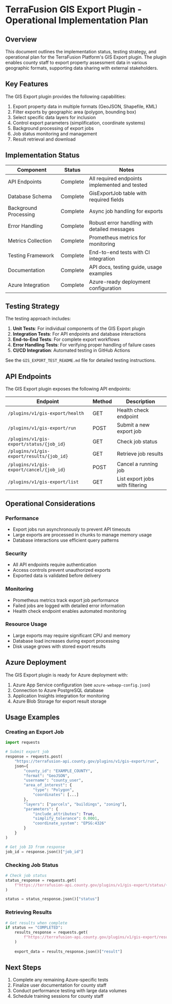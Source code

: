 # TerraFusion GIS Export Plugin - Operational Implementation Plan

## Overview

This document outlines the implementation status, testing strategy, and operational plan for the TerraFusion Platform's GIS Export plugin. The plugin enables county staff to export property assessment data in various geographic formats, supporting data sharing with external stakeholders.

## Key Features

The GIS Export plugin provides the following capabilities:

1. Export property data in multiple formats (GeoJSON, Shapefile, KML)
2. Filter exports by geographic area (polygon, bounding box)
3. Select specific data layers for inclusion
4. Control export parameters (simplification, coordinate systems)
5. Background processing of export jobs
6. Job status monitoring and management
7. Result retrieval and download

## Implementation Status

| Component | Status | Notes |
|-----------|--------|-------|
| API Endpoints | Complete | All required endpoints implemented and tested |
| Database Schema | Complete | GisExportJob table with required fields |
| Background Processing | Complete | Async job handling for exports |
| Error Handling | Complete | Robust error handling with detailed messages |
| Metrics Collection | Complete | Prometheus metrics for monitoring |
| Testing Framework | Complete | End-to-end tests with CI integration |
| Documentation | Complete | API docs, testing guide, usage examples |
| Azure Integration | Complete | Azure-ready deployment configuration |

## Testing Strategy

The testing approach includes:

1. **Unit Tests**: For individual components of the GIS Export plugin
2. **Integration Tests**: For API endpoints and database interactions
3. **End-to-End Tests**: For complete export workflows
4. **Error Handling Tests**: For verifying proper handling of failure cases
5. **CI/CD Integration**: Automated testing in GitHub Actions

See the `GIS_EXPORT_TEST_README.md` file for detailed testing instructions.

## API Endpoints

The GIS Export plugin exposes the following API endpoints:

| Endpoint | Method | Description |
|----------|--------|-------------|
| `/plugins/v1/gis-export/health` | GET | Health check endpoint |
| `/plugins/v1/gis-export/run` | POST | Submit a new export job |
| `/plugins/v1/gis-export/status/{job_id}` | GET | Check job status |
| `/plugins/v1/gis-export/results/{job_id}` | GET | Retrieve job results |
| `/plugins/v1/gis-export/cancel/{job_id}` | POST | Cancel a running job |
| `/plugins/v1/gis-export/list` | GET | List export jobs with filtering |

## Operational Considerations

### Performance

- Export jobs run asynchronously to prevent API timeouts
- Large exports are processed in chunks to manage memory usage
- Database interactions use efficient query patterns

### Security

- All API endpoints require authentication
- Access controls prevent unauthorized exports
- Exported data is validated before delivery

### Monitoring

- Prometheus metrics track export job performance
- Failed jobs are logged with detailed error information
- Health check endpoint enables automated monitoring

### Resource Usage

- Large exports may require significant CPU and memory
- Database load increases during export processing
- Disk usage grows with stored export results

## Azure Deployment

The GIS Export plugin is ready for Azure deployment with:

1. Azure App Service configuration (see `azure-webapp-config.json`)
2. Connection to Azure PostgreSQL database
3. Application Insights integration for monitoring
4. Azure Blob Storage for export result storage

## Usage Examples

### Creating an Export Job

```python
import requests

# Submit export job
response = requests.post(
    "https://terrafusion-api.county.gov/plugins/v1/gis-export/run",
    json={
        "county_id": "EXAMPLE_COUNTY",
        "format": "GeoJSON",
        "username": "county_user",
        "area_of_interest": {
            "type": "Polygon",
            "coordinates": [...]
        },
        "layers": ["parcels", "buildings", "zoning"],
        "parameters": {
            "include_attributes": True,
            "simplify_tolerance": 0.0001,
            "coordinate_system": "EPSG:4326"
        }
    }
)

# Get job ID from response
job_id = response.json()["job_id"]
```

### Checking Job Status

```python
# Check job status
status_response = requests.get(
    f"https://terrafusion-api.county.gov/plugins/v1/gis-export/status/{job_id}"
)

status = status_response.json()["status"]
```

### Retrieving Results

```python
# Get results when complete
if status == "COMPLETED":
    results_response = requests.get(
        f"https://terrafusion-api.county.gov/plugins/v1/gis-export/results/{job_id}"
    )
    
    export_data = results_response.json()["result"]
```

## Next Steps

1. Complete any remaining Azure-specific tests
2. Finalize user documentation for county staff
3. Conduct performance testing with large data volumes
4. Schedule training sessions for county staff